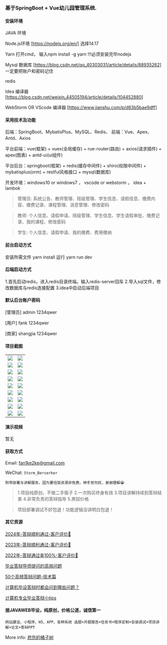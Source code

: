 ### 基于SpringBoot + Vue幼儿园管理系统.

#### 安装环境

JAVA 环境 

Node.js环境 [https://nodejs.org/en/] 选择14.17

Yarn 打开cmd， 输入npm install -g yarn !!!必须安装完毕nodejs

Mysql 数据库 [https://blog.csdn.net/qq_40303031/article/details/88935262] 一定要把账户和密码记住

redis

Idea 编译器 [https://blog.csdn.net/weixin_44505194/article/details/104452880]

WebStorm OR VScode 编译器 [https://www.jianshu.com/p/d63b5bae9dff]

#### 采用技术及功能

后端：SpringBoot、MybatisPlus、MySQL、Redis、
前端：Vue、Apex、Antd、Axios

平台前端：vue(框架) + vuex(全局缓存) + rue-router(路由) + axios(请求插件) + apex(图表)  + antd-ui(ui组件)

平台后台：springboot(框架) + redis(缓存中间件) + shiro(权限中间件) + mybatisplus(orm) + restful风格接口 + mysql(数据库)

开发环境：windows10 or windows7 ， vscode or webstorm ， idea + lambok


>管理员: 系统公告、教师管理、班级管理、学生信息、请假信息、缴费内容、缴费记录、课程管理、消息管理、修改密码

>教师: 个人信息、请假申请、班级管理、学生信息、学生请假审批、缴费记录、我的课程、修改密码

>学生: 个人信息、请假申请、我的缴费、费用缴纳



#### 前台启动方式
安装所需文件 yarn install 
运行 yarn run dev

#### 后端启动方式

1.首先启动redis，进入redis目录终端。输入redis-server回车
2.导入sql文件，修改数据库与redis连接配置
3.idea中启动后端项目

#### 默认后台账户密码
[管理员]
admin
1234qwer

[用户]
fank
1234qwer

[商家]
shangjia
1234qwer


#### 项目截图

|  |  |
|---------------------|---------------------|
| ![](https://fank-bucket-oss.oss-cn-beijing.aliyuncs.com/img/1711715176079.jpg) | ![](https://fank-bucket-oss.oss-cn-beijing.aliyuncs.com/img/1711718144504.jpg) |
| ![](https://fank-bucket-oss.oss-cn-beijing.aliyuncs.com/img/1711715163902.jpg) | ![](https://fank-bucket-oss.oss-cn-beijing.aliyuncs.com/img/1711718118740.jpg) |
| ![](https://fank-bucket-oss.oss-cn-beijing.aliyuncs.com/img/1711715150704.jpg) | ![](https://fank-bucket-oss.oss-cn-beijing.aliyuncs.com/img/1711715364599.jpg) |
| ![](https://fank-bucket-oss.oss-cn-beijing.aliyuncs.com/img/1711715131716.jpg) | ![](https://fank-bucket-oss.oss-cn-beijing.aliyuncs.com/img/1711715333646.jpg) |
| ![](https://fank-bucket-oss.oss-cn-beijing.aliyuncs.com/img/1711715119233.jpg) | ![](https://fank-bucket-oss.oss-cn-beijing.aliyuncs.com/img/1711715314153.jpg) |
| ![](https://fank-bucket-oss.oss-cn-beijing.aliyuncs.com/img/1711715108310.jpg) | ![](https://fank-bucket-oss.oss-cn-beijing.aliyuncs.com/img/1711715302641.jpg) |
| ![](https://fank-bucket-oss.oss-cn-beijing.aliyuncs.com/img/1711715188944.jpg) | ![](https://fank-bucket-oss.oss-cn-beijing.aliyuncs.com/img/1711715218741.jpg) |
| ![](https://fank-bucket-oss.oss-cn-beijing.aliyuncs.com/img/1711718188198.jpg) | ![](https://fank-bucket-oss.oss-cn-beijing.aliyuncs.com/img/1711715203107.jpg) |
| ![](https://fank-bucket-oss.oss-cn-beijing.aliyuncs.com/img/1711718175800.jpg) | ![](https://fank-bucket-oss.oss-cn-beijing.aliyuncs.com/work/936e9baf53eb9a217af4f89c616dc19.png) |


#### 演示视频

暂无

#### 获取方式

Email: fan1ke2ke@gmail.com

WeChat: `Storm_Berserker`

`附带部署与讲解服务，因为要恰饭资源非免费，伸手党勿扰，谢谢理解😭`

> 1.项目纯原创，不做二手贩子 2.一次购买终身有效 3.项目讲解持续到答辩结束 4.非常负责的答辩指导 5.黑奴价格

> 项目部署调试不好包退！功能逻辑没讲明白包退！

#### 其它资源

[2024年-答辩顺利通过-客户评价👻](https://berserker287.github.io/2024/06/06/2024%E5%B9%B4%E7%AD%94%E8%BE%A9%E9%A1%BA%E5%88%A9%E9%80%9A%E8%BF%87/)

[2023年-答辩顺利通过-客户评价🐢](https://berserker287.github.io/2023/06/14/2023%E5%B9%B4%E7%AD%94%E8%BE%A9%E9%A1%BA%E5%88%A9%E9%80%9A%E8%BF%87/)

[2022年-答辩通过率100%-客户评价🐣](https://berserker287.github.io/2022/05/25/%E9%A1%B9%E7%9B%AE%E4%BA%A4%E6%98%93%E8%AE%B0%E5%BD%95/)

[毕业答辩导师提问的高频问题](https://berserker287.github.io/2023/06/13/%E6%AF%95%E4%B8%9A%E7%AD%94%E8%BE%A9%E5%AF%BC%E5%B8%88%E6%8F%90%E9%97%AE%E7%9A%84%E9%AB%98%E9%A2%91%E9%97%AE%E9%A2%98/)

[50个高频答辩问题-技术篇](https://berserker287.github.io/2023/06/13/50%E4%B8%AA%E9%AB%98%E9%A2%91%E7%AD%94%E8%BE%A9%E9%97%AE%E9%A2%98-%E6%8A%80%E6%9C%AF%E7%AF%87/)

[计算机毕设答辩时都会问到哪些问题？](https://www.zhihu.com/question/31020988)

[计算机专业毕业答辩小tips](https://zhuanlan.zhihu.com/p/145911029)


#### 接JAVAWEB毕设，纯原创，价格公道，诚信第一

`网站建设、小程序、H5、APP、各种系统 选题+开题报告+任务书+程序定制+安装调试+项目讲解+论文+答辩PPT`

More info: [悲伤的橘子树](https://berserker287.github.io/)
